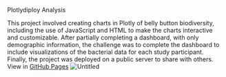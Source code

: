 Plotlydiploy Analysis

This project involved creating charts in Plotly of belly button biodiversity, including the use of JavaScript and HTML 
to make the charts interactive and customizable. After partially completing a dashboard, with only demographic information, 
the challenge was to complete the dashboard to include visualizations of the bacterial data for each study participant. Finally, the project was deployed on a public server to share with others. View in [GitHub Pages](https://presj.github.io/)
![Untitled](https://user-images.githubusercontent.com/100803302/187678694-1e992c56-7ecc-4dfc-8eae-6c095a5645e2.png)



